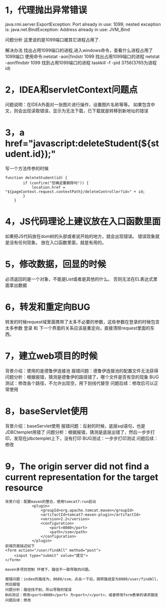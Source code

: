 # 1，代理抛出异常错误
java.rmi.server.ExportException: Port already in use: 1099; nested exception is: java.net.BindException: Address already in use: JVM_Bind

问题分析
这里说的是1099端口被其它进程占用了.

解决办法
找出占用1099端口的进程,进入windows命令，查看什么进程占用了1099端口
使用命令:netstat -aon|findstr 1099 找出占用1099端口的进程
netstat -aon!findstr 1099	找到占用1099端口的进程
taskkill -f  -pid 3756(3765为进程id) 

# 2，IDEA和servletContext问题点
问题说明：在IDEA外面对一张图片进行操作，设置图片名称等等。
如果包含中文，则会出现读取错误，显示为无法下载，已下载就是转移到新地址的错误

#  3，a href="javascript:deleteStudent(${student.id});"
写一个方法传参的时候

	function deleteStudent(id) {
	        if (confirm("您确定要删除吗")) {
	            location.href = "${pageContext.request.contextPath}/deleteController?id=" + id;
	        }
	    }

# 4，JS代码理论上建议放在入口函数里面
如果把JS代码放在dom树的头部或者说开始的地方，就会出现错误。
错误现象就是没有任何现象。
放在入口函数里面，就是有用的。

# 5，修改数据，回显的时候
必须返回的是一个对象，不能是List或者是其他的什么。
否则无法在EL表达式里面拿出数据

# 6，转发和重定向BUG
转发的时候request域里面携带了太多不必要的参数，这些参数在登录的时候包含太多参数
登录 和 下一个界面的关系应该是重定向，直接清除request里面的东西。

# 7，建立web项目的时候
背景介绍：使用的是德鲁伊连接池
报错问题：德鲁伊连接池的配置文件无法获得
问题分析：根据报错，猜测是德鲁伊的路径错了，哪个文件是否有空的现象
BUG测试：修改各个路径，不允许出现空，用下划线代替空
问题后续：修改后可以正常使用

# 8，baseServlet使用
背景介绍：baseServlet使用
报错问题：反射的时候，底层sql语句，也是JDBCtemplet用错了
问题分析：根据报错，猜测是底层出错了，然后一步步打印，发现在jdbctemplet上下，没有打印
BUG测试：一步步打印测试
问题后续：修改

# 9，The origin server did not find a current representation for the target resource

```
背景介绍：配置maven的整合，使用tomcat7:run启动
			<plugin>
                <groupId>org.apache.tomcat.maven</groupId>
                <artifactId>tomcat7-maven-plugin</artifactId>
                <version>2.2</version>
                <configuration>
                    <port>8080</port>
                    <path>/ssm</path>
                </configuration>
            </plugin>
前端页面描述如下		
<form action="/user/findAll" method="post">
    <input type="submit" value="提交">
</form>

maven多项目控制 环境下，路径不一致导致的问题。

报错问题：index的路径为，8080/ssm，点击一下后，跳转路径变为8080/user/findAll，然后报错
问题分析：路径找不到，所以导致的错误
BUG测试：修改<port>8080</port> 为<port>/</port>，或者修改form表单的请求路径
问题后续：修改
```

